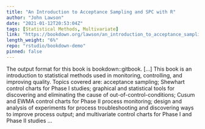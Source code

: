 ```yaml
---
title: "An Introduction to Acceptance Sampling and SPC with R"
author: "John Lawson"
date: "2021-01-12T20:53:04Z"
tags: [Statistical Methods, Multivariate]
link: "https://bookdown.org/lawson/an_introduction_to_acceptance_sampling_and_spc_with_r26/"
length_weight: "6%"
repo: "rstudio/bookdown-demo"
pinned: false
---
```


The output format for this book is bookdown::gitbook. [...] This book is an introduction to statistical methods used in monitoring, controlling, and improving quality. Topics covered are: acceptance sampling; Shewhart control charts for Phase I studies; graphical and statistical tools for discovering and eliminating the cause of out-of-control-conditions; Cusum and EWMA control charts for Phase II process monitoring; design and analysis of experiments for process troubleshooting and discovering ways to improve process output; and multivariate control charts for Phase I and Phase II studies ...

